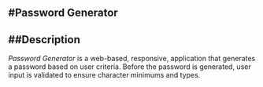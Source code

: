 #Password Generator 
---

##Description
---
*Password Generator* is a web-based, responsive, application that generates a password based on user criteria. Before the password is generated, user input is validated to ensure character minimums and types. 


